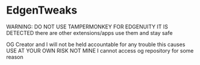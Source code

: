 # EdgenTweaks
WARNING: DO NOT USE TAMPERMONKEY FOR EDGENUITY IT IS DETECTED there are other extensions/apps use them and stay safe


OG Creator and I will not be held accountable for any trouble this causes USE AT YOUR OWN RISK
NOT MINE I cannot access og repository for some reason

